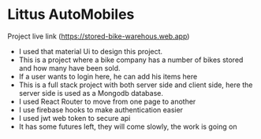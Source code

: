 # Littus AutoMobiles

Project live link (https://stored-bike-warehous.web.app)

- I used that material Ui to design this project.
- This is a project where a bike company has a number of bikes stored and how many have been sold.
- If a user wants to login here, he can add his items here
- This is a full stack project with both server side and client side, here the server side is used as a Mongodb database.
- I used React Router to move from one page to another
- I use firebase hooks to make authentication easier
- I used jwt web token to secure api
- It has some futures left, they will come slowly, the work is going on
